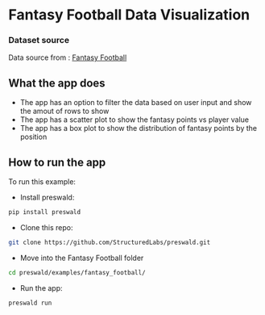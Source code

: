 # Fantasy Football Data Visualization

### Dataset source

Data source from : [Fantasy Football](https://www.kaggle.com/datasets/joebeachcapital/fantasy-football)

## What the app does

- The app has an option to filter the data based on user input and show the amout of rows to show
- The app has a scatter plot to show the fantasy points vs player value
- The app has a box plot to show the distribution of fantasy points by the position

## How to run the app

To run this example:

- Install preswald:

```bash
pip install preswald
```

- Clone this repo:

```bash
git clone https://github.com/StructuredLabs/preswald.git
```

- Move into the Fantasy Football folder

```bash
cd preswald/examples/fantasy_football/
```

- Run the app:

```bash
preswald run
```
